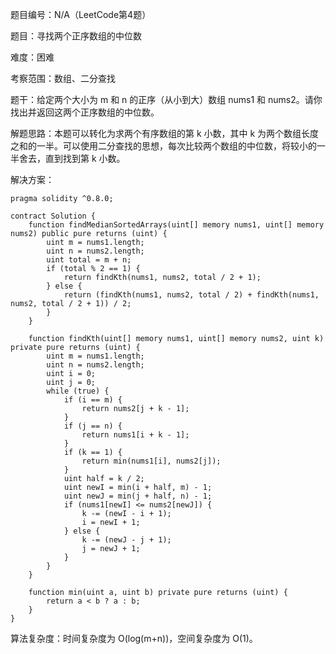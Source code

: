 题目编号：N/A（LeetCode第4题）

题目：寻找两个正序数组的中位数

难度：困难

考察范围：数组、二分查找

题干：给定两个大小为 m 和 n 的正序（从小到大）数组 nums1 和 nums2。请你找出并返回这两个正序数组的中位数。

解题思路：本题可以转化为求两个有序数组的第 k 小数，其中 k 为两个数组长度之和的一半。可以使用二分查找的思想，每次比较两个数组的中位数，将较小的一半舍去，直到找到第 k 小数。

解决方案：

```solidity
pragma solidity ^0.8.0;

contract Solution {
    function findMedianSortedArrays(uint[] memory nums1, uint[] memory nums2) public pure returns (uint) {
        uint m = nums1.length;
        uint n = nums2.length;
        uint total = m + n;
        if (total % 2 == 1) {
            return findKth(nums1, nums2, total / 2 + 1);
        } else {
            return (findKth(nums1, nums2, total / 2) + findKth(nums1, nums2, total / 2 + 1)) / 2;
        }
    }
    
    function findKth(uint[] memory nums1, uint[] memory nums2, uint k) private pure returns (uint) {
        uint m = nums1.length;
        uint n = nums2.length;
        uint i = 0;
        uint j = 0;
        while (true) {
            if (i == m) {
                return nums2[j + k - 1];
            }
            if (j == n) {
                return nums1[i + k - 1];
            }
            if (k == 1) {
                return min(nums1[i], nums2[j]);
            }
            uint half = k / 2;
            uint newI = min(i + half, m) - 1;
            uint newJ = min(j + half, n) - 1;
            if (nums1[newI] <= nums2[newJ]) {
                k -= (newI - i + 1);
                i = newI + 1;
            } else {
                k -= (newJ - j + 1);
                j = newJ + 1;
            }
        }
    }
    
    function min(uint a, uint b) private pure returns (uint) {
        return a < b ? a : b;
    }
}
```

算法复杂度：时间复杂度为 O(log(m+n))，空间复杂度为 O(1)。